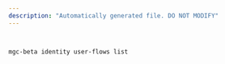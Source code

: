 ```yaml
---
description: "Automatically generated file. DO NOT MODIFY"
---
```


```bash


mgc-beta identity user-flows list

```